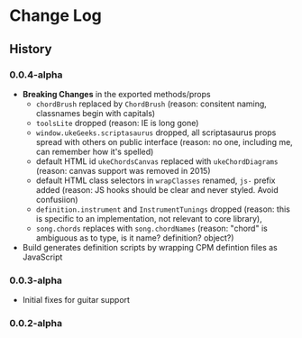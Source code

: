 # Change Log

## History

### 0.0.4-alpha

* **Breaking Changes** in the exported methods/props
    * `chordBrush` replaced by `ChordBrush` (reason: consitent naming, classnames begin with capitals)
    * `toolsLite` dropped (reason: IE is long gone)
    * `window.ukeGeeks.scriptasaurus` dropped, all scriptasaurus props spread with others on public interface (reason: no one, including me, can remember how it's spelled)
    * default HTML id `ukeChordsCanvas` replaced with `ukeChordDiagrams` (reason: canvas support was removed in 2015)
    * default HTML class selectors in `wrapClasses` renamed, `js-` prefix added (reason: JS hooks should be clear and never styled. Avoid confusiion)
    * `definition.instrument` and `InstrumentTunings` dropped (reason: this is specific to an implementation, not relevant to core library),
    * `song.chords` replaces with `song.chordNames` (reason: "chord" is ambiguous as to type, is it name? definition? object?)
* Build generates definition scripts by wrapping CPM defintion files as JavaScript


### 0.0.3-alpha

* Initial fixes for guitar support

### 0.0.2-alpha
